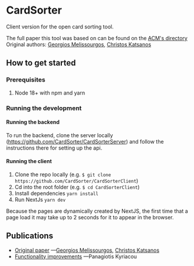 # CardSorter
Client version for the open card sorting tool. 

The full paper this tool was based on can be found on the [ACM's directory](https://dl.acm.org/doi/abs/10.1145/3437120.3437279)
Original authors: [Georgios Melissourgos](https://scholar.google.com/citations?user=ZcEnV9oAAAAJ&hl=en&oi=ao), [Christos Katsanos](https://scholar.google.com/citations?hl=en&user=_6k57BEAAAAJ)

## How to get started

### Prerequisites
1. Node 18+ with npm and yarn

### Running the development

#### Running the backend
To run the backend, clone the server locally (https://github.com/CardSorter/CardSorterServer) and follow the instructions there for setting up the api.

#### Running the client
1. Clone the repo locally (e.g. `$ git clone https://github.com/CardSorter/CardSorterClient`)
2. Cd into the root folder (e.g. `$ cd CardSorterClient`)
3. Install dependencies `yarn install`
4. Run NextJs `yarn dev`

Because the pages are dynamically created by NextJS, the first time that a page load it may take up to 2 seconds for it to appear in the browser.


## Publications
- [Original paper](https://dl.acm.org/profile/99659688318) —[Georgios Melissourgos](https://scholar.google.com/citations?user=ZcEnV9oAAAAJ&hl=en&oi=ao), [Christos Katsanos](https://scholar.google.com/citations?hl=en&user=_6k57BEAAAAJ)
- [Functionality improvements](https://ikee.lib.auth.gr/record/354705/files/KYRIACOU.pdf) —Panagiotis Kyriacou